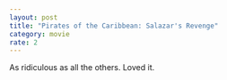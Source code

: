 ```yaml
---
layout: post
title: "Pirates of the Caribbean: Salazar's Revenge"
category: movie
rate: 2
---
```


As ridiculous as all the others. Loved it.